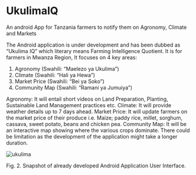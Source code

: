 # UkulimaIQ
An android App for Tanzania farmers to notify them on Agronomy, Climate and Markets

The Android application is under development and has been dubbed as “Ukulima IQ” which literary means Farming Intelligence Quotient. It is for farmers in Mwanza Region, It focuses on 4 key areas:
1.	Agronomy (Swahili: “Maelezo ya Ukulima”)
2.	Climate  (Swahili: “Hali ya Hewa”)
3.	Market Price (Swahili: “Bei ya Soko”)
4.	Community Map (Swahili: “Ramani ya Jumuiya”)


Agronomy: It will entail short videos on Land Preparation, Planting, Sustainable Land Management practices etc.
Climate: It will provide weather details up to 7 days ahead.
Market Price: It will update farmers on the market price of their produce i.e. Maize; paddy rice, millet, sorghum, cassava, sweet potato, beans and chicken pea.
Community Map: It will be an interactive map showing where the various crops dominate. 
There could be limitation as the development of the application might take a longer duration.

![ukulima](https://user-images.githubusercontent.com/16879290/38459751-7c8cb5e8-3ab6-11e8-8bb7-6216514ad2b0.PNG)
  
Fig. 2.  Snapshot of already developed Android Application User Interface.
